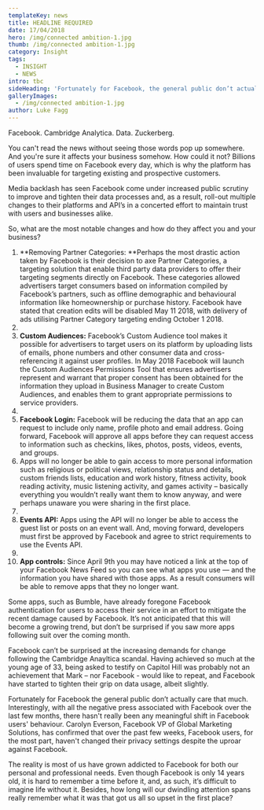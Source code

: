 ```yaml
---
templateKey: news
title: HEADLINE REQUIRED
date: 17/04/2018
hero: /img/connected ambition-1.jpg
thumb: /img/connected ambition-1.jpg
category: Insight
tags:
  - INSIGHT
  - NEWS
intro: tbc
sideHeading: 'Fortunately for Facebook, the general public don’t actually care that much. '
galleryImages:
  - /img/connected ambition-1.jpg
author: Luke Fagg
---
```

Facebook. Cambridge Analytica. Data. Zuckerberg.

You can't read the news without seeing those words pop up somewhere. And you're sure it affects your business somehow. How could it not? Billions of users spend time on Facebook every day, which is why the platform has been invaluable for targeting existing and prospective customers. 

Media backlash has seen Facebook come under increased public scrutiny to improve and tighten their data processes and, as a result, roll-out multiple changes to their platforms and API’s in a concerted effort to maintain trust with users and businesses alike.

So, what are the most notable changes and how do they affect you and your business?

1. **Removing Partner Categories: **Perhaps the most drastic action taken by Facebook is their decision to axe Partner Categories, a targeting solution that enable third party data providers to offer their targeting segments directly on Facebook. These categories allowed advertisers target consumers based on information compiled by Facebook’s partners, such as offline demographic and behavioural information like homeownership or purchase history. Facebook have stated that creation edits will be disabled May 11 2018, with delivery of ads utilising Partner Category targeting ending October 1 2018.
2. 
3. **Custom Audiences:** Facebook’s Custom Audience tool makes it possible for advertisers to target users on its platform by uploading lists of emails, phone numbers and other consumer data and cross-referencing it against user profiles. In May 2018 Facebook will launch the Custom Audiences Permissions Tool that ensures advertisers represent and warrant that proper consent has been obtained for the information they upload in Business Manager to create Custom Audiences, and enables them to grant appropriate permissions to service providers.
4. 
5. **Facebook Login:** Facebook will be reducing the data that an app can request to include only name, profile photo and email address. Going forward, Facebook will approve all apps before they can request access to information such as checkins, likes, photos, posts, videos, events, and groups. 
6. Apps will no longer be able to gain access to more personal information such as religious or political views, relationship status and details, custom friends lists, education and work history, fitness activity, book reading activity, music listening activity, and games activity – basically everything you wouldn’t really want them to know anyway, and were perhaps unaware you were sharing in the first place.
7. 
8. **Events API:**  Apps using the API will no longer be able to access the guest list or posts on an event wall. And, moving forward, developers must first be approved by Facebook and agree to strict requirements to use the Events API.
9. 
10. **App controls:** Since April 9th you may have noticed a link at the top of your Facebook News Feed so you can see what apps you use — and the information you have shared with those apps. As a result consumers will be able to remove apps that they no longer want.

Some apps, such as Bumble, have already foregone Facebook authentication for users to access their service in an effort to mitigate the recent damage caused by Facebook. It’s not anticipated that this will become a growing trend, but don’t be surprised if you saw more apps following suit over the coming month.

Facebook can’t be surprised at the increasing demands for change following the Cambridge Anayltica scandal. Having achieved so much at the young age of 33, being asked to testify on Capitol Hill was probably not an achievement that Mark – nor Facebook - would like to repeat, and Facebook have started to tighten their grip on data usage, albeit slightly. 

Fortunately for Facebook the general public don’t actually care that much. Interestingly, with all the negative press associated with Facebook over the last few months, there hasn't really been any meaningful shift in Facebook users' behaviour. Carolyn Everson, Facebook VP of Global Marketing Solutions, has confirmed that over the past few weeks, Facebook users, for the most part, haven't changed their privacy settings despite the uproar against Facebook. 

The reality is most of us have grown addicted to Facebook for both our personal and professional needs. Even though Facebook is only 14 years old, it is hard to remember a time before it, and, as such, it’s difficult to imagine life without it. Besides, how long will our dwindling attention spans really remember what it was that got us all so upset in the first place?
